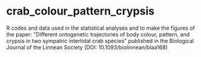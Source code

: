 # crab_colour_pattern_crypsis
R codes and data used in the statistical analyses and to make the figures of the paper: "Different ontogenetic trajectories of body colour, pattern, and crypsis in two sympatric intertidal crab species" published in the Biological Journal of the Linnean Society (DOI: 10.1093/biolinnean/blaa168)
